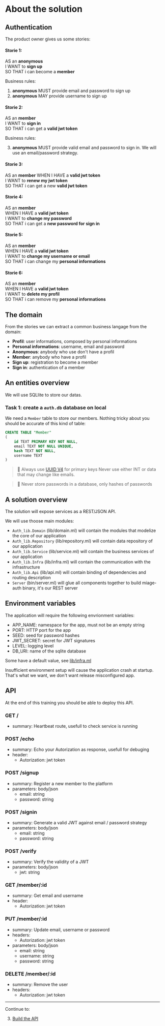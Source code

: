 # About the solution 

## Authentication

The product owner gives us some stories:

#### Storie 1:

AS an **anonymous**<br/>
I WANT to **sign up**<br/>
SO THAT i can become a **member**

Business rules:

1. **anonymous** MUST provide email and password to sign up
2. **anonymous** MAY provide username to sign up

#### Storie 2:

AS an **member**<br/>
I WANT to **sign in**<br/>
SO THAT i can get a **valid jwt token**

Business rules:

3. **anonymous** MUST provide valid email and password to sign in. We will use an email/password strategy.

#### Storie 3:

AS an **member**
WHEN I HAVE a **valid jwt token**<br/>
I WANT to **renew my jwt token**<br/>
SO THAT i can get a new **valid jwt token**

#### Storie 4:

AS an **member**<br/>
WHEN I HAVE a **valid jwt token**<br/>
I WANT to **change my password**<br/>
SO THAT i can get a **new password for sign in**

#### Storie 5:

AS an **member**<br/>
WHEN I HAVE a **valid jwt token**<br/>
I WANT to **change my username or email**<br/>
SO THAT i can change my **personal informations**

#### Storie 6:

AS an **member**<br/>
WHEN I HAVE a **valid jwt token**<br/>
I WANT to **delete my profil**<br/>
SO THAT i can remove my **personal informations**

## The domain

From the stories we can extract a common business langage from the domain:

- **Profil**: user informations, composed by personal informations
- **Personal informations**: username, email and password
- **Anonymous**: anybody who use don't have a profil
- **Member**: anybody who have a profil
- **Sign up**: registration to become a member
- **Sign in**: authentication of a member

## An entities overview

We will use SQLlite to store our datas. 

### Task 1:  create a `auth.db` database on local

We need a `Member` table to store our members. Nothing tricky about you should be accurate of this kind of table:

```sql
CREATE TABLE "Member"
(
    id TEXT PRIMARY KEY NOT NULL,
    email TEXT NOT NULL UNIQUE,
    hash TEXT NOT NULL,
    username TEXT
)
```

> 📌 Always use [UUID V4](https://en.wikipedia.org/wiki/Universally_unique_identifier#Version_4_(random)) for primary keys Never use either INT or data that may change like emails.

> 📌 Never store passwords in a database, only hashes of passwords

## A solution overview

The solution will expose services as a REST/JSON API. 

We will use thoose main modules:
- `Auth_lib.Domain` (lib/domain.ml) will contain the modules that modelize the core of our application
- `Auth_lib.Repository` (lib/repository.ml) will contain data repository of our application
- `Auth_lib.Service` (lib/service.ml) will contain the business services of our application
- `Auth_lib.Infra` (lib/infra.ml) will contain the communication with the infrastructure
- `Auth_lib.Api` (lib/api.ml) will contain binding of dependencies and routing description
- `Server` (bin/server.ml) will glue all components together to build miage-auth binary, it's our REST server


## Environment variables

The application will require the following envrionment variables:
- APP_NAME: namespace for the app, must not be an empty string
- PORT: HTTP port for the app
- SEED: seed for password hashes
- JWT_SECRET: secret for JWT signatures
- LEVEL: logging level
- DB_URI: name of the sqlite database

Some have a default value, see [lib/infra.ml](../lib/infra.ml)

Insufficient environment setup will cause the application crash at startup. That's what we want, we don't want release misconfigured app.

## API

At the end of this training you should be able to deploy this API.

### GET /

- summary: Heartbeat route, usefull to check service is running

### POST /echo

- summary: Echo your Autorization as response, usefull for debuging
- header: 
    - Autorization: jwt token

### POST /signup

- summary: Register a new member to the platform
- parameters: body/json
    - email: string
    - password: string


### POST /signin

- summary: Generate a valid JWT against email / password strategy
- parameters: body/json
    - email: string
    - password: string

### POST /verify

- summary: Verify the validity of a JWT
- parameters: body/json
    - jwt: string

### GET /member/:id

- summary: Get email and username
- header: 
    - Autorization: jwt token

### PUT /member/:id

- summary: Update email, username or password
- headers: 
    - Autorization: jwt token
- parameters: body/json
    - email: string
    - username: string
    - password: string

### DELETE /member/:id

- summary: Remove the user
- headers: 
    - Autorization: jwt token

----
Continue to:

3. [Build the API](./exercices.md)